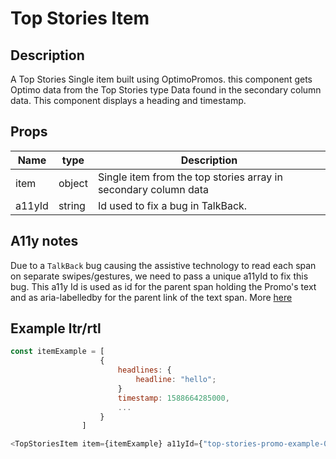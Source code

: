 # Top Stories Item

## Description

A Top Stories Single item built using OptimoPromos. this component gets Optimo data from the Top Stories type Data found in the secondary column data. This component displays a heading and timestamp.

## Props

| Name   | type   | Description                                                     |
| ------ | ------ | --------------------------------------------------------------- |
| item   | object | Single item from the top stories array in secondary column data |
| a11yId | string | Id used to fix a bug in TalkBack.                               |

## A11y notes

Due to a `TalkBack` bug causing the assistive technology to read each span on separate swipes/gestures, we need to pass a unique a11yId to fix this bug. This a11y Id is used as id for the parent span holding the Promo's text and as aria-labelledby for the parent link of the text span.
More [here](https://github.com/bbc/simorgh/issues/9652)

## Example ltr/rtl

```javascript
const itemExample = [
                    {
                        headlines: {
                            headline: "hello";
                        }
                        timestamp: 1588664285000,
                        ...
                    }
                ]

<TopStoriesItem item={itemExample} a11yId={"top-stories-promo-example-0/>
```
